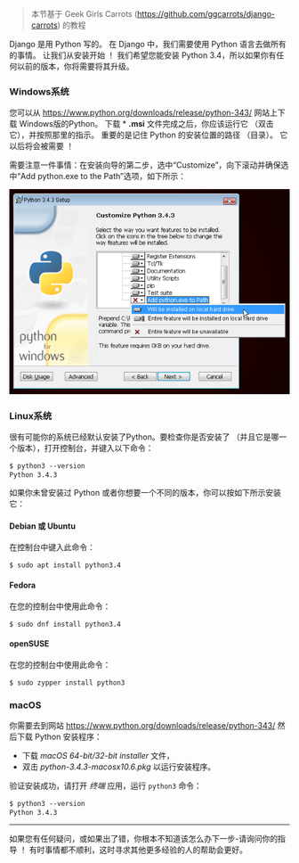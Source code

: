 > 本节基于 Geek Girls Carrots (https://github.com/ggcarrots/django-carrots) 的教程

Django 是用 Python 写的。 在 Django 中，我们需要使用 Python 语言去做所有的事情。 让我们从安装开始 ！ 我们希望您能安装 Python 3.4，所以如果你有任何以前的版本，你将需要将其升级。

### Windows系统

您可以从 https://www.python.org/downloads/release/python-343/ 网站上下载 Windows版的Python。 下载 * **.msi** 文件完成之后，你应该运行它 （双击它），并按照那里的指示。 重要的是记住 Python 的安装位置的路径 （目录）。 它以后将会被需要 ！

需要注意一件事情：在安装向导的第二步，选中“Customize”，向下滚动并确保选中“Add python.exe to the Path”选项，如下所示：

![别忘了增加 Python 到 Path](../python_installation/images/add_python_to_windows_path.png)

### Linux系统

很有可能你的系统已经默认安装了Python。要检查你是否安装了 （并且它是哪一个版本），打开控制台，并键入以下命令：

    $ python3 --version
    Python 3.4.3
    

如果你未曾安装过 Python 或者你想要一个不同的版本，你可以按如下所示安装它：

#### Debian 或 Ubuntu

在控制台中键入此命令：

    $ sudo apt install python3.4
    

#### Fedora

在您的控制台中使用此命令：

    $ sudo dnf install python3.4
    

#### openSUSE

在您的控制台中使用此命令：

    $ sudo zypper install python3


### macOS

你需要去到网站 https://www.python.org/downloads/release/python-343/ 然后下载 Python 安装程序：

  * 下载 *macOS 64-bit/32-bit installer* 文件，
  * 双击 *python-3.4.3-macosx10.6.pkg* 以运行安装程序。

验证安装成功，请打开 *终端* 应用，运行 `python3` 命令：

    $ python3 --version
    Python 3.4.3
    

* * *

如果您有任何疑问，或如果出了错，你根本不知道该怎么办下一步-请询问你的指导 ！ 有时事情都不顺利，这时寻求其他更多经验的人的帮助会更好。
